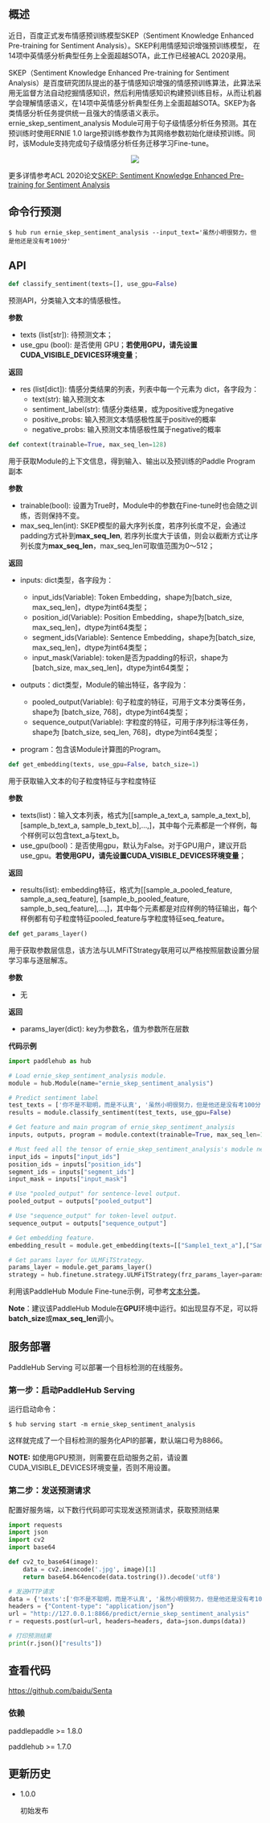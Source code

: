 ## 概述

近日，百度正式发布情感预训练模型SKEP（Sentiment Knowledge Enhanced Pre-training for Sentiment Analysis）。SKEP利用情感知识增强预训练模型， 在14项中英情感分析典型任务上全面超越SOTA，此工作已经被ACL 2020录用。

SKEP（Sentiment Knowledge Enhanced Pre-training for Sentiment Analysis）是百度研究团队提出的基于情感知识增强的情感预训练算法，此算法采用无监督方法自动挖掘情感知识，然后利用情感知识构建预训练目标，从而让机器学会理解情感语义，在14项中英情感分析典型任务上全面超越SOTA。SKEP为各类情感分析任务提供统一且强大的情感语义表示。ernie_skep_sentiment_analysis Module可用于句子级情感分析任务预测。其在预训练时使用ERNIE 1.0 large预训练参数作为其网络参数初始化继续预训练。同时，该Module支持完成句子级情感分析任务迁移学习Fine-tune。

<p align="center">
<img src="https://bj.bcebos.com/paddlehub/model/nlp/skep.png" hspace='10'/> <br />
</p>

更多详情参考ACL 2020论文[SKEP: Sentiment Knowledge Enhanced Pre-training for Sentiment Analysis](https://arxiv.org/abs/2005.05635)

## 命令行预测

```shell
$ hub run ernie_skep_sentiment_analysis --input_text='虽然小明很努力，但是他还是没有考100分'
```

## API

```python
def classify_sentiment(texts=[], use_gpu=False)
```

预测API，分类输入文本的情感极性。

**参数**

* texts (list\[str\]): 待预测文本；
* use\_gpu (bool): 是否使用 GPU；**若使用GPU，请先设置CUDA_VISIBLE_DEVICES环境变量**；

**返回**

* res (list\[dict\]): 情感分类结果的列表，列表中每一个元素为 dict，各字段为：
    * text(str): 输入预测文本
    * sentiment_label(str): 情感分类结果，或为positive或为negative
    * positive_probs: 输入预测文本情感极性属于positive的概率
    * negative_probs: 输入预测文本情感极性属于negative的概率

```python
def context(trainable=True, max_seq_len=128)
```
用于获取Module的上下文信息，得到输入、输出以及预训练的Paddle Program副本

**参数**
* trainable(bool): 设置为True时，Module中的参数在Fine-tune时也会随之训练，否则保持不变。
* max_seq_len(int): SKEP模型的最大序列长度，若序列长度不足，会通过padding方式补到**max_seq_len**, 若序列长度大于该值，则会以截断方式让序列长度为**max_seq_len**，max_seq_len可取值范围为0～512；

**返回**
* inputs: dict类型，各字段为：
  * input_ids(Variable): Token Embedding，shape为\[batch_size, max_seq_len\]，dtype为int64类型；
  * position_id(Variable): Position Embedding，shape为\[batch_size, max_seq_len\]，dtype为int64类型；
  * segment_ids(Variable): Sentence Embedding，shape为\[batch_size, max_seq_len\]，dtype为int64类型；
  * input_mask(Variable): token是否为padding的标识，shape为\[batch_size, max_seq_len\]，dtype为int64类型；

* outputs：dict类型，Module的输出特征，各字段为：
  * pooled_output(Variable): 句子粒度的特征，可用于文本分类等任务，shape为 \[batch_size, 768\]，dtype为int64类型；
  * sequence_output(Variable): 字粒度的特征，可用于序列标注等任务，shape为 \[batch_size, seq_len, 768\]，dtype为int64类型；

* program：包含该Module计算图的Program。

```python
def get_embedding(texts, use_gpu=False, batch_size=1)
```

用于获取输入文本的句子粒度特征与字粒度特征

**参数**

* texts(list)：输入文本列表，格式为\[\[sample\_a\_text\_a, sample\_a\_text\_b\], \[sample\_b\_text\_a, sample\_b\_text\_b\],…,\]，其中每个元素都是一个样例，每个样例可以包含text\_a与text\_b。
* use_gpu(bool)：是否使用gpu，默认为False。对于GPU用户，建议开启use_gpu。**若使用GPU，请先设置CUDA_VISIBLE_DEVICES环境变量**；

**返回**

* results(list): embedding特征，格式为\[\[sample\_a\_pooled\_feature, sample\_a\_seq\_feature\], \[sample\_b\_pooled\_feature, sample\_b\_seq\_feature\],…,\]，其中每个元素都是对应样例的特征输出，每个样例都有句子粒度特征pooled\_feature与字粒度特征seq\_feature。

```python
def get_params_layer()
```

用于获取参数层信息，该方法与ULMFiTStrategy联用可以严格按照层数设置分层学习率与逐层解冻。

**参数**

* 无

**返回**

* params_layer(dict): key为参数名，值为参数所在层数

**代码示例**

```python
import paddlehub as hub

# Load ernie_skep_sentiment_analysis module.
module = hub.Module(name="ernie_skep_sentiment_analysis")

# Predict sentiment label
test_texts = ['你不是不聪明，而是不认真', '虽然小明很努力，但是他还是没有考100分']
results = module.classify_sentiment(test_texts, use_gpu=False)

# Get feature and main program of ernie_skep_sentiment_analysis
inputs, outputs, program = module.context(trainable=True, max_seq_len=128)

# Must feed all the tensor of ernie_skep_sentiment_analysis's module need
input_ids = inputs["input_ids"]
position_ids = inputs["position_ids"]
segment_ids = inputs["segment_ids"]
input_mask = inputs["input_mask"]

# Use "pooled_output" for sentence-level output.
pooled_output = outputs["pooled_output"]

# Use "sequence_output" for token-level output.
sequence_output = outputs["sequence_output"]

# Get embedding feature.
embedding_result = module.get_embedding(texts=[["Sample1_text_a"],["Sample2_text_a","Sample2_text_b"]], use_gpu=True)

# Get params layer for ULMFiTStrategy.
params_layer = module.get_params_layer()
strategy = hub.finetune.strategy.ULMFiTStrategy(frz_params_layer=params_layer, dis_params_layer=params_layer)
```
利用该PaddleHub Module Fine-tune示例，可参考[文本分类](https://github.com/PaddlePaddle/PaddleHub/tree/release/v1.7.0/demo/text-classification)。

**Note**：建议该PaddleHub Module在**GPU**环境中运行。如出现显存不足，可以将**batch_size**或**max_seq_len**调小。  

## 服务部署

PaddleHub Serving 可以部署一个目标检测的在线服务。

### 第一步：启动PaddleHub Serving

运行启动命令：
```shell
$ hub serving start -m ernie_skep_sentiment_analysis
```

这样就完成了一个目标检测的服务化API的部署，默认端口号为8866。

**NOTE:** 如使用GPU预测，则需要在启动服务之前，请设置CUDA\_VISIBLE\_DEVICES环境变量，否则不用设置。

### 第二步：发送预测请求

配置好服务端，以下数行代码即可实现发送预测请求，获取预测结果

```python
import requests
import json
import cv2
import base64

def cv2_to_base64(image):
    data = cv2.imencode('.jpg', image)[1]
    return base64.b64encode(data.tostring()).decode('utf8')

# 发送HTTP请求
data = {'texts':['你不是不聪明，而是不认真', '虽然小明很努力，但是他还是没有考100分']}
headers = {"Content-type": "application/json"}
url = "http://127.0.0.1:8866/predict/ernie_skep_sentiment_analysis"
r = requests.post(url=url, headers=headers, data=json.dumps(data))

# 打印预测结果
print(r.json()["results"])
```

## 查看代码

https://github.com/baidu/Senta

### 依赖

paddlepaddle >= 1.8.0

paddlehub >= 1.7.0


## 更新历史

* 1.0.0

  初始发布

